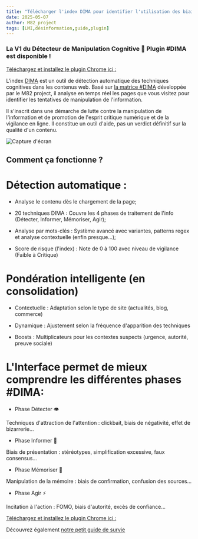 ```yaml
---
title: "Télécharger l'index DIMA pour identifier l'utilisation des biais cognitifs en ligne"
date: 2025-05-07
author: M82_project
tags: [LMI,désinformation,guide,plugin]
---
```


### La V1 du Détecteur de Manipulation Cognitive 🧠 Plugin #DIMA est disponible ! 

[Téléchargez et installez le plugin Chrome ici :](https://github.com/M82-project/DIMA/tree/main/plugin/plugin_chrome/fichiers%20%C3%A0%20t%C3%A9l%C3%A9charger)

L'index [DIMA](https://m82-project.org/ressources/framework_dima_presentation/) est un outil de détection automatique des techniques cognitives dans les contenus web. Basé sur [la matrice #DIMA](https://github.com/M82-project/DIMA) développée par le M82 project, il analyse en temps réel les pages que vous visitez pour identifier les tentatives de manipulation de l'information.

Il s'inscrit dans une démarche de lutte contre la manipulation de l'information et de promotion de l'esprit critique numérique et de la vigilance en ligne. Il constitue un outil d'aide, pas un verdict définitif sur la qualité d'un contenu.

![Capture d'écran](/images/DIMA/analyse.png)

## Comment ça fonctionne ?

# Détection automatique : 

- Analyse le contenu dès le chargement de la page;

- 20 techniques DIMA : Couvre les 4 phases de traitement de l'info (Détecter, Informer, Mémoriser, Agir);

- Analyse par mots-clés : Système avancé avec variantes, patterns regex et analyse contextuelle (enfin presque...);

- Score de risque (l'index) : Note de 0 à 100 avec niveau de vigilance (Faible à Critique)

# Pondération intelligente (en consolidation)

- Contextuelle : Adaptation selon le type de site (actualités, blog, commerce)

- Dynamique : Ajustement selon la fréquence d'apparition des techniques

- Boosts : Multiplicateurs pour les contextes suspects (urgence, autorité, preuve sociale)

# L'Interface permet de mieux comprendre les différentes phases #DIMA:

- Phase Détecter 👁️

Techniques d'attraction de l'attention : clickbait, biais de négativité, effet de bizarrerie...

- Phase Informer 📢

Biais de présentation : stéréotypes, simplification excessive, faux consensus...

- Phase Mémoriser 🧠

Manipulation de la mémoire : biais de confirmation, confusion des sources...

- Phase Agir ⚡

Incitation à l'action : FOMO, biais d'autorité, excès de confiance...

[Téléchargez et installez le plugin Chrome ici :](https://github.com/M82-project/DIMA/tree/main/plugin/plugin_chrome/fichiers%20%C3%A0%20t%C3%A9l%C3%A9charger)

Découvrez également [notre petit guide de survie](https://m82-project.org/ressources/le_guide_lmi/)
